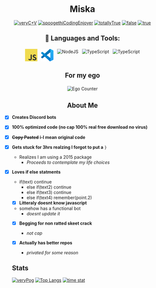 <!-- markdownlint-disable MD041 MD033 -->
<div align = "center">

# Miska


[![veryC+V](https://i.imgur.com/I0gCd7V.png)](https://www.youtube.com/watch?v=dQw4w9WgXcQ&ab_channel=RickAstley)
[![spoogethiCodingEnjoyer](https://i.imgur.com/kR5vVsO.png)](https://www.youtube.com/watch?v=dQw4w9WgXcQ&ab_channel=RickAstley)
[![totallyTrue](https://i.imgur.com/C9DfHqi.png)](https://www.youtube.com/watch?v=dQw4w9WgXcQ&ab_channel=RickAstley)
[![false](https://i.imgur.com/4Wt7z6m.png)](https://www.youtube.com/watch?v=dQw4w9WgXcQ&ab_channel=RickAstley)
[![true](https://forthebadge.com/images/badges/contains-tasty-spaghetti-code.svg)](https://forthebadge.com)

  
## 🧰 Languages and Tools:
<p align="center">
<img src="https://raw.githubusercontent.com/github/explore/80688e429a7d4ef2fca1e82350fe8e3517d3494d/topics/javascript/javascript.png" alt="Javascript" height="40" style="vertical-align:top; margin:4px">
<img src="https://raw.githubusercontent.com/github/explore/80688e429a7d4ef2fca1e82350fe8e3517d3494d/topics/visual-studio-code/visual-studio-code.png" alt="VS Code" height="40" style="vertical-align:top; margin:4px">
<img src="https://i.imgur.com/53Be2Gq.png" alt="NodeJS" height="40" style="vertical-align:top; margin:4px">
<img src="https://i.imgur.com/iwjqYdx.png" alt="TypeScript" height="40" style="vertical-align:top; margin:4px">
<img src="https://i.imgur.com/NRtTLRI.png" alt="TypeScript" height="40" style="vertical-align:top; margin:4px">  
  
## For my ego
<img src="https://profile-counter.glitch.me/MiskaWasTaken/count.svg" alt="Ego Counter" height="40" style="vertical-align:top; margin:4px">
 
 
</p>
  
 ## About Me
  
 </div>

- [x] **Creates Discord bots**


- [x] **100% optimized code (no cap 100% real free download no virus)**


- [x] **~~Copy Pasted~~ i-I mean original code**


- [x] **Gets stuck for 3hrs realzing I forgot to put a** `}`
  - Realizes I am using a 2015 package
    - *Proceeds to contemplate my life choices*


- [x] **Loves if else statments**
  - if(text) continue
    - else if(text2) continue
     - else if(text3) continue
      - else if(text4) remember(point.2)


  - [x] **Litteraly doesnt know javascript**
   - somehow has a functional bot
     - *doesnt update it*


  - [x] **Begging for non ratted skeet crack**
    - *not cap*


  - [x] **Actually has better repos**
    - *privated for some reason*
  
  
  ## Stats
  
  [![veryPog](https://github-readme-stats.vercel.app/api?username=MiskaWasTaken&show_icons=true&theme=tokyonight&count_private=true)](https://www.youtube.com/watch?v=dQw4w9WgXcQ&ab_channel=RickAstley)
  [![Top Langs](https://github-readme-stats.vercel.app/api/top-langs/?username=MiskaWasTaken&langs_count=8)](https://www.youtube.com/watch?v=dQw4w9WgXcQ&ab_channel=RickAstley)
  [![time stat](https://github-readme-stats.vercel.app/api/wakatime?username=MiskaWasTaken)](https://www.youtube.com/watch?v=dQw4w9WgXcQ&ab_channel=RickAstley)


